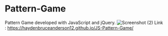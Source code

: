# Pattern-Game
Pattern Game developed with JavaScript and jQuery.
![Screenshot (2)](https://user-images.githubusercontent.com/102517842/175803017-9e4a991a-6208-48ce-9b76-3f13236ad59b.png)
Link : https://haydenbruceanderson12.github.io/JS-Pattern-Game/
